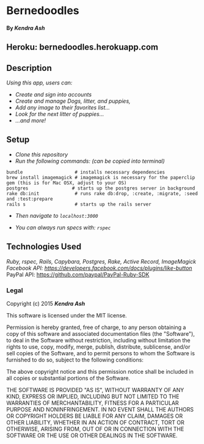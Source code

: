 # Bernedoodles

#### By **_Kendra Ash_**

## Heroku: bernedoodles.herokuapp.com

## Description

_Using this app, users can:_
* _Create and sign into accounts_
* _Create and manage Dogs, litter, and puppies,_
* _Add any image to their favorites list..._
* _Look for the next litter of puppies..._
* _...and more!_

## Setup
* _Clone this repository_
* _Run the following commands: (can be copied into terminal)_

```
bundle                   # installs necessary dependencies
brew install imagemagick # imagemagick is necessary for the paperclip gem (this is for Mac OSX, adjust to your OS)
postgres                # starts up the postgres server in background
rake db:init             # runs rake db:drop, :create, :migrate, :seed and :test:prepare
rails s                  # starts up the rails server
```

* _Then navigate to `localhost:3000`_

* _You can always run specs with: `rspec`_

## Technologies Used

_Ruby, rspec, Rails, Capybara, Postgres, Rake, Active Record, ImageMagick
Facebook API: https://developers.facebook.com/docs/plugins/like-button_
PayPal API: https://github.com/paypal/PayPal-Ruby-SDK
### Legal

Copyright (c) 2015 **_Kendra Ash_**

This software is licensed under the MIT license.

Permission is hereby granted, free of charge, to any person obtaining a copy
of this software and associated documentation files (the "Software"), to deal
in the Software without restriction, including without limitation the rights
to use, copy, modify, merge, publish, distribute, sublicense, and/or sell
copies of the Software, and to permit persons to whom the Software is
furnished to do so, subject to the following conditions:

The above copyright notice and this permission notice shall be included in
all copies or substantial portions of the Software.

THE SOFTWARE IS PROVIDED "AS IS", WITHOUT WARRANTY OF ANY KIND, EXPRESS OR
IMPLIED, INCLUDING BUT NOT LIMITED TO THE WARRANTIES OF MERCHANTABILITY,
FITNESS FOR A PARTICULAR PURPOSE AND NONINFRINGEMENT. IN NO EVENT SHALL THE
AUTHORS OR COPYRIGHT HOLDERS BE LIABLE FOR ANY CLAIM, DAMAGES OR OTHER
LIABILITY, WHETHER IN AN ACTION OF CONTRACT, TORT OR OTHERWISE, ARISING FROM,
OUT OF OR IN CONNECTION WITH THE SOFTWARE OR THE USE OR OTHER DEALINGS IN
THE SOFTWARE.
